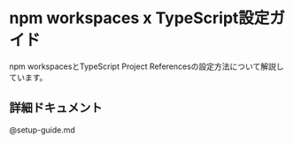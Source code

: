 # npm workspaces x TypeScript設定ガイド

npm workspacesとTypeScript Project Referencesの設定方法について解説しています。

## 詳細ドキュメント

@setup-guide.md